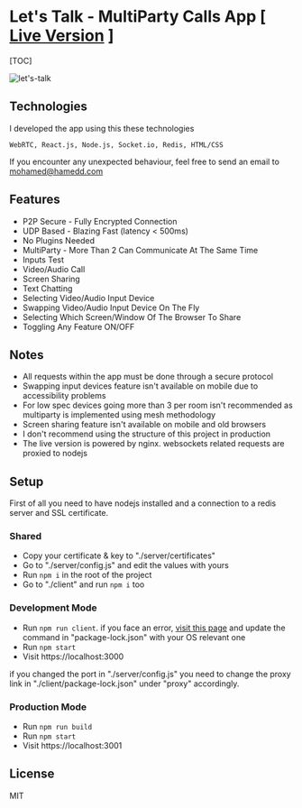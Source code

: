 # Let's Talk - MultiParty Calls App [ [Live Version](https://letstalk.hamedd.com) ]

[TOC]

![let's-talk](https://user-images.githubusercontent.com/54107871/79381486-594d9280-7f62-11ea-8659-32bf506b993e.png)

## Technologies

I developed the app using this these technologies

`WebRTC, React.js, Node.js, Socket.io, Redis, HTML/CSS`

If you encounter any unexpected behaviour, feel free to send an email to mohamed@hamedd.com

## Features

- P2P Secure - Fully Encrypted Connection
- UDP Based - Blazing Fast (latency < 500ms)
- No Plugins Needed
- MultiParty - More Than 2 Can Communicate At The Same Time
- Inputs Test
- Video/Audio Call
- Screen Sharing
- Text Chatting
- Selecting Video/Audio Input Device
- Swapping Video/Audio Input Device On The Fly
- Selecting Which Screen/Window Of The Browser To Share
- Toggling Any Feature ON/OFF

## Notes

- All requests within the app must be done through a secure protocol
- Swapping input devices feature isn't available on mobile due to accessibility problems
- For low spec devices going more than 3 per room isn't recommended as multiparty is implemented using mesh methodology
- Screen sharing feature isn't available on mobile and old browsers
- I don't recommend using the structure of this project in production
- The live version is powered by nginx. websockets related requests are proxied to nodejs

## Setup

First of all you need to have nodejs installed and a connection to a redis server and SSL certificate.

### Shared

- Copy your certificate & key to "./server/certificates"
- Go to "./server/config.js" and edit the values with yours
- Run `npm i` in the root of the project
- Go to "./client" and run `npm i` too

### Development Mode

- Run `npm run client`. if you face an error, [visit this page](https://create-react-app.dev/docs/using-https-in-development/) and update the command in "package-lock.json" with your OS relevant one
- Run `npm start`
- Visit https://localhost:3000

if you changed the port in "./server/config.js" you need to change the proxy link in "./client/package-lock.json" under "proxy" accordingly.

### Production Mode

- Run `npm run build`
- Run `npm start`
- Visit https://localhost:3001

## License

MIT
